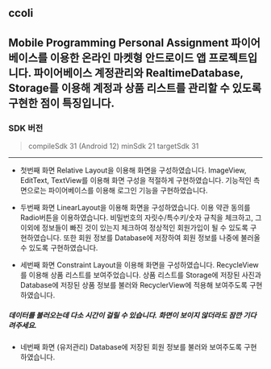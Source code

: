 ## ccoli
Mobile Programming Personal Assignment
파이어베이스를 이용한 온라인 마켓형 안드로이드 앱 프로젝트입니다.
파이어베이스 계정관리와 RealtimeDatabase, Storage를 이용해 계정과 상품 리스트를 관리할 수 있도록 구현한 점이 특징입니다.
-------------------------
### SDK 버전
> compileSdk 31 (Android 12)
> minSdk 21
> targetSdk 31
--------------------------
+ 첫번째 화면
Relative Layout을 이용해 화면을 구성하였습니다. ImageView, EditText, TextView를 이용해 화면 구성을 적절하게 구현하였습니다. 기능적인 측면으로는 파이어베이스를 이용해 로그인 기능을 구현하였습니다.

+ 두번째 화면
LinearLayout을 이용해 화면을 구성하였습니다. 이용 약관 동의를 Radio버튼을 이용하였습니다. 비밀번호의 자릿수/특수키/숫자 규칙을 체크하고, 그 이외에 정보들이 빠진 것이 있는지 체크하여 정상적인 회원가입이 될 수 있도록 구현하였습니다. 또한 회원 정보를 Database에 저장하여 회원 정보를 나중에 불러올 수 있도록 구현하였습니다.

+ 세번째 화면
Constraint Layout을 이용해 화면을 구성하였습니다. RecycleView를 이용해 상품 리스트를 보여주었습니다. 상품 리스트를 Storage에 저장된 사진과 Database에 저장된 상품 정보를 불러와 RecyclerView에 적용해 보여주도록 구현하였습니다. 
##### 데이터를 불러오는데 다소 시간이 걸릴 수 있습니다. 화면이 보이지 않더라도 잠깐 기다려주세요.

+ 네번째 화면 (유저관리)
Database에 저장된 회원 정보를 불러와 보여주도록 구현하였습니다.
